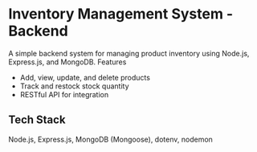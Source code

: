 # Inventory Management System - Backend
A simple backend system for managing product inventory using Node.js, Express.js, and MongoDB.
Features
- Add, view, update, and delete products
- Track and restock stock quantity
- RESTful API for integration
  
## Tech Stack
Node.js, Express.js, MongoDB (Mongoose), dotenv, nodemon


